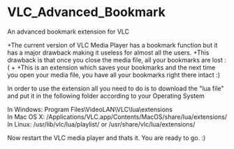 # VLC_Advanced_Bookmark
An advanced bookmark extension for VLC

+The current version of VLC Media Player has a bookmark function but it has a major drawback making it useless for almost all the users.
+This drawback is that once you close the media file, all your bookmarks are lost :(
+
+This is an extension which saves your bookmarks and the next time you open your media file, you have all your bookmarks right there intact :)

In order to use the extension all you need to do is to download the "lua file" and put it in the following folder according to your Operating System

In Windows: Program Files\VideoLAN\VLC\lua\extensions\
In Mac OS X: /Applications/VLC.app/Contents/MacOS/share/lua/extensions/
In Linux: /usr/lib/vlc/lua/playlist/ or /usr/share/vlc/lua/extensions/

Now restart the VLC media player and thats it. You are ready to go. :)
